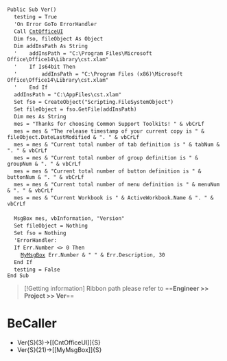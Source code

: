 &nbsp;  &nbsp;  &nbsp;  &nbsp;  
`Public Sub Ver()`  
&nbsp;&nbsp;&nbsp;&nbsp;`testing = True`  
&nbsp;&nbsp;&nbsp;&nbsp;`'On Error GoTo ErrorHandler`  
&nbsp;&nbsp;&nbsp;&nbsp;`Call `[`CntOfficeUI`](CntOfficeUI)  
&nbsp;&nbsp;&nbsp;&nbsp;`Dim fso, fileObject As Object`  
&nbsp;&nbsp;&nbsp;&nbsp;`Dim addInsPath As String`  
&nbsp;&nbsp;&nbsp;&nbsp;`'    addInsPath = "C:\Program Files\Microsoft Office\Office14\Library\cst.xlam"`  
&nbsp;&nbsp;&nbsp;&nbsp;`'    If Is64bit Then`  
&nbsp;&nbsp;&nbsp;&nbsp;`'        addInsPath = "C:\Program Files (x86)\Microsoft Office\Office14\Library\cst.xlam"`  
&nbsp;&nbsp;&nbsp;&nbsp;`'    End If`  
&nbsp;&nbsp;&nbsp;&nbsp;`addInsPath = "C:\AppFiles\cst.xlam"`  
&nbsp;&nbsp;&nbsp;&nbsp;`Set fso = CreateObject("Scripting.FileSystemObject")`  
&nbsp;&nbsp;&nbsp;&nbsp;`Set fileObject = fso.GetFile(addInsPath)`  
&nbsp;&nbsp;&nbsp;&nbsp;`Dim mes As String`  
&nbsp;&nbsp;&nbsp;&nbsp;`mes = "Thanks for choosing Common Support Toolkits! " & vbCrLf`  
&nbsp;&nbsp;&nbsp;&nbsp;`mes = mes & "The release timestamp of your current copy is " & fileObject.DateLastModified & ". " & vbCrLf`  
&nbsp;&nbsp;&nbsp;&nbsp;`mes = mes & "Current total number of tab definition is " & tabNum & ". " & vbCrLf`  
&nbsp;&nbsp;&nbsp;&nbsp;`mes = mes & "Current total number of group definition is " & groupNum & ". " & vbCrLf`  
&nbsp;&nbsp;&nbsp;&nbsp;`mes = mes & "Current total number of button definition is " & buttonNum & ". " & vbCrLf`  
&nbsp;&nbsp;&nbsp;&nbsp;`mes = mes & "Current total number of menu definition is " & menuNum & ". " & vbCrLf`  
&nbsp;&nbsp;&nbsp;&nbsp;`mes = mes & "Current Workbook is " & ActiveWorkbook.Name & ". " & vbCrLf`  
&nbsp;  &nbsp;  &nbsp;  &nbsp;  
&nbsp;&nbsp;&nbsp;&nbsp;`MsgBox mes, vbInformation, "Version"`  
&nbsp;&nbsp;&nbsp;&nbsp;`Set fileObject = Nothing`  
&nbsp;&nbsp;&nbsp;&nbsp;`Set fso = Nothing`  
&nbsp;&nbsp;&nbsp;&nbsp;`'ErrorHandler:`  
&nbsp;&nbsp;&nbsp;&nbsp;`If Err.Number <> 0 Then`  
&nbsp;&nbsp;&nbsp;&nbsp;&nbsp;&nbsp;&nbsp;&nbsp;[`MyMsgBox`](MyMsgBox)` Err.Number & " " & Err.Description, 30`  
&nbsp;&nbsp;&nbsp;&nbsp;`End If`  
&nbsp;&nbsp;&nbsp;&nbsp;`testing = False`  
`End Sub`  


> [!Getting information]
> Ribbon path please refer to ==**Engineer >> Project >> Ver**==


# BeCaller
- Ver{S}(3)->[[CntOfficeUI]]{S}
- Ver{S}(21)->[[MyMsgBox]]{S}

